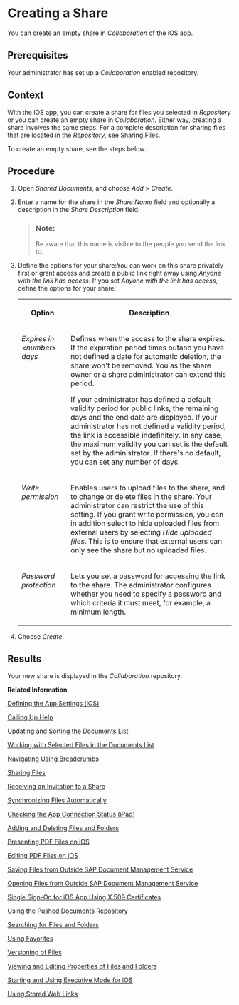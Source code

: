<!-- loioa7e420935ba14947b42ab9f0164c11bf -->

# Creating a Share

You can create an empty share in *Collaboration* of the iOS app.



<a name="loioa7e420935ba14947b42ab9f0164c11bf__prereq_N10015_N10012_N10001"/>

## Prerequisites

Your administrator has set up a *Collaboration* enabled repository.



<a name="loioa7e420935ba14947b42ab9f0164c11bf__context_v1f_lhy_zy"/>

## Context

With the iOS app, you can create a share for files you selected in *Repository* or you can create an empty share in *Collaboration*. Either way, creating a share involves the same steps. For a complete description for sharing files that are located in the *Repository*, see [Sharing Files](sharing-files-3907e7c.md).

To create an empty share, see the steps below.



<a name="loioa7e420935ba14947b42ab9f0164c11bf__steps_w1f_lhy_zy"/>

## Procedure

1.  Open *Shared Documents*, and choose *Add* \> *Create*.

2.  Enter a name for the share in the *Share Name* field and optionally a description in the *Share Description* field.

    > ### Note:  
    > Be aware that this name is visible to the people you send the link to.

3.  Define the options for your share:You can work on this share privately first or grant access and create a public link right away using *Anyone with the link has access*. If you set *Anyone with the link has access*, define the options for your share:


    <table>
    <tr>
    <th valign="top">

    Option


    
    </th>
    <th valign="top">

    Description


    
    </th>
    </tr>
    <tr>
    <td valign="top">
    
    *Expires in *<number\>* days* 


    
    </td>
    <td valign="top">
    
    Defines when the access to the share expires. If the expiration period times outand you have not defined a date for automatic deletion, the share won't be removed. You as the share owner or a share administrator can extend this period.

    If your administrator has defined a default validity period for public links, the remaining days and the end date are displayed. If your administrator has not defined a validity period, the link is accessible indefinitely. In any case, the maximum validity you can set is the default set by the administrator. If there's no default, you can set any number of days.


    
    </td>
    </tr>
    <tr>
    <td valign="top">
    
    *Write permission* 


    
    </td>
    <td valign="top">
    
    Enables users to upload files to the share, and to change or delete files in the share. Your administrator can restrict the use of this setting. If you grant write permission, you can in addition select to hide uploaded files from external users by selecting *Hide uploaded files*. This is to ensure that external users can only see the share but no uploaded files. 


    
    </td>
    </tr>
    <tr>
    <td valign="top">
    
    *Password protection* 


    
    </td>
    <td valign="top">
    
    Lets you set a password for accessing the link to the share. The administrator configures whether you need to specify a password and which criteria it must meet, for example, a minimum length.


    
    </td>
    </tr>
    </table>
    
4.  Choose *Create*.




<a name="loioa7e420935ba14947b42ab9f0164c11bf__result_N10085_N10011_N10001"/>

## Results

Your new share is displayed in the *Collaboration* repository.

**Related Information**  


[Defining the App Settings \(iOS\)](defining-the-app-settings-ios-8ea949d.md "You can define global settings in your mobile app. The options available to you depend on company policy and the settings that your administrator has preselected.")

[Calling Up Help](calling-up-help-0a079a9.md "In the iOS app of Document Management Service, a question mark symbol is displayed. Its context menu contains configurable help entries.")

[Updating and Sorting the Documents List](updating-and-sorting-the-documents-list-69ed225.md "The Document Management Service app refreshes the list of documents whenever you navigate to a folder.")

[Working with Selected Files in the Documents List](working-with-selected-files-in-the-documents-list-809e18a.md "The documents list displays a list of files and subfolders when you access any folder in SAP Document Management Service.")

[Navigating Using Breadcrumbs](navigating-using-breadcrumbs-66bff8e.md "In the SAP Document Management Service iOS client you can switch easily to parent folders of the current folder.")

[Sharing Files](sharing-files-3907e7c.md "You can share files with colleagues and business partners by creating a link to a share containing the files you want to share. You can distribute the link by e-mail, instant messaging, or social networks, wherever you want.")

[Receiving an Invitation to a Share](receiving-an-invitation-to-a-share-23338a4.md "In SAP Document CenterSAP Mobile Documents, share administrators can invite other users to become share members.")

[Synchronizing Files Automatically](synchronizing-files-automatically-c5c68c5.md "The mobile apps of SAP Document CenterSAP Mobile Documents can keep your files up to date on your device, even if you do not access the files. In addition, the files are still available when you are offline and have no network access.")

[Checking the App Connection Status \(iPad\)](checking-the-app-connection-status-ipad-d2e3a48.md "On the iPad, the connection status of the SAP Document Management Service app is displayed for quick reference.")

[Adding and Deleting Files and Folders](adding-and-deleting-files-and-folders-1365ee1.md "In the SAP Document Management Service mobile app, you can add and delete files and folders.")

[Presenting PDF Files on iOS](presenting-pdf-files-on-ios-86a70b5.md "With the iOS apps of SAP Document CenterSAP Mobile Documents, you can present PDF files using an external display.")

[Editing PDF Files on iOS](editing-pdf-files-on-ios-7f9ee7f.md "In the SAP Document CenterSAP Mobile Documents iOS client you can easily annotate PDF files or fill in PDF forms. However, you can only work on editable PDFs and cannot change the text of the PDF itself.")

[Saving Files from Outside SAP Document Management Service](saving-files-from-outside-sap-document-management-service-35bba2b.md "In the SAP Document Management Service mobile app you can save files from other applications.")

[Opening Files from Outside SAP Document Management Service](opening-files-from-outside-sap-document-management-service-229039c.md "On iOS devices, you can access files that are stored in SAP Document Management Service from other applications that support Apple's Document Provider extension.")

[Single Sign-On for iOS App Using X.509 Certificates](single-sign-on-for-ios-app-using-x-509-certificates-e49e4b1.md "You can configure your iPad or iPhone SAP Document CenterSAP Mobile Documents app with a certificate for logging on without a user name and password.")

[Using the Pushed Documents Repository](using-the-pushed-documents-repository-b50785e.md "The Pushed Documents repository of SAP Document CenterSAP Mobile Documents gives an overview of all pushed documents that are automatically downloaded to your device.")

[Searching for Files and Folders](searching-for-files-and-folders-dcab658.md "The SAP Document Management Service mobile app enables you to search offline and online for files and folders in any repository and browse the search results quickly and easily.")

[Using Favorites](using-favorites-8c5a10c.md "To quickly access specific files or folders, you can add links to these items and store them in the Favorites folder.")

[Versioning of Files](versioning-of-files-bf2c605.md)

[Viewing and Editing Properties of Files and Folders](viewing-and-editing-properties-of-files-and-folders-d161100.md "In the SAP Document Management Service mobile app you can view the properties of a file or a folder and edit some of these properties.")

[Starting and Using Executive Mode for iOS](starting-and-using-executive-mode-for-ios-b206afc.md "The executive mode of the SAP Document CenterSAP Mobile Documents iOS app is a clear, minimized user interface for viewing shared content.")

[Using Stored Web Links](using-stored-web-links-0943d86.md "You can open stored Web links on your iOS device.")

